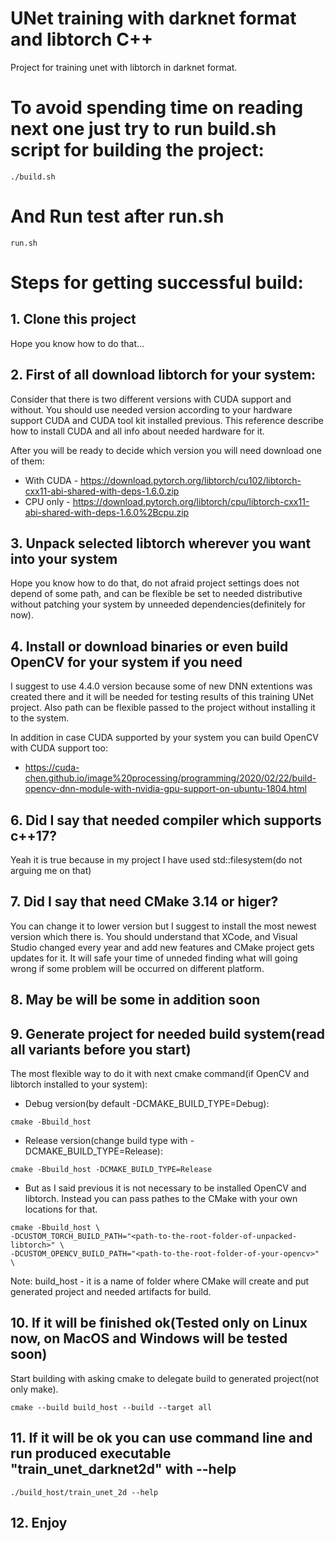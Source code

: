 # UNet training with darknet format and libtorch C++
Project for training unet with libtorch in darknet format.

# To avoid spending time on reading next one just try to run build.sh script for building the project:
```
./build.sh
```

# And Run test after run.sh
```
run.sh
```

# Steps for getting successful build:
## 1. Clone this project
Hope you know how to do that...

## 2. First of all download libtorch for your system:
Consider that there is two different versions with CUDA support and without.
You should use needed version according to your hardware support CUDA and CUDA tool kit installed previous.
This reference describe how to install CUDA and all info about needed hardware for it.

After you will be ready to decide which version you will need download one of them:
- With CUDA - https://download.pytorch.org/libtorch/cu102/libtorch-cxx11-abi-shared-with-deps-1.6.0.zip
- CPU only - https://download.pytorch.org/libtorch/cpu/libtorch-cxx11-abi-shared-with-deps-1.6.0%2Bcpu.zip

## 3. Unpack selected libtorch wherever you want into your system
Hope you know how to do that, do not afraid project settings does not depend of some path, and can be 
flexible be set to needed distributive without patching your system by unneeded dependencies(definitely for now).

## 4. Install or download binaries or even build OpenCV for your system if you need
I suggest to use 4.4.0 version because some of new DNN extentions was created there and it will be needed
for testing results of this training UNet project.
Also path can be flexible passed to the project without installing it to the system.

In addition in case CUDA supported by your system you can build OpenCV with CUDA support too:
- https://cuda-chen.github.io/image%20processing/programming/2020/02/22/build-opencv-dnn-module-with-nvidia-gpu-support-on-ubuntu-1804.html

## 6. Did I say that needed compiler which supports c++17?
Yeah it is true because in my project I have used std::filesystem(do not arguing me on that)

## 7. Did I say that need CMake 3.14 or higer?
You can change it to lower version but I suggest to install the most newest version which there is.
You should understand that XCode, and Visual Studio changed every year and add new features and CMake 
project gets updates for it. It will safe your time of unneded finding what will going wrong if some problem 
will be occurred on different platform.

## 8. May be will be some in addition soon

## 9. Generate project for needed build system(read all variants before you start)
The most flexible way to do it with next cmake command(if OpenCV and libtorch installed to your system):

- Debug version(by default -DCMAKE_BUILD_TYPE=Debug):
```
cmake -Bbuild_host
```

- Release version(change build type with -DCMAKE_BUILD_TYPE=Release):
```
cmake -Bbuild_host -DCMAKE_BUILD_TYPE=Release
```

- But as I said previous it is not necessary to be installed OpenCV and libtorch. Instead you can pass 
pathes to the CMake with your own locations for that.
``` 
cmake -Bbuild_host \
-DCUSTOM_TORCH_BUILD_PATH="<path-to-the-root-folder-of-unpacked-libtorch>" \
-DCUSTOM_OPENCV_BUILD_PATH="<path-to-the-root-folder-of-your-opencv>" \
```

Note:
build_host - it is a name of folder where CMake will create and put generated project and needed 
artifacts for build.

## 10. If it will be finished ok(Tested only on Linux now, on MacOS and Windows will be tested soon)
Start building with asking cmake to delegate build to generated project(not only make).
```
cmake --build build_host --build --target all
```

## 11. If it will be ok you can use command line and run produced executable "train_unet_darknet2d" with --help
```
./build_host/train_unet_2d --help
```

## 12. Enjoy

